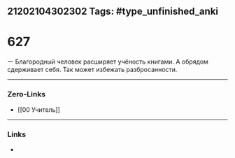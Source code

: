 21202104302302
Tags: #type_unfinished_anki 
---
# 627

ー Благородный человек расширяет учёность книгами. А обрядом сдерживает себя. Так может избежать разбросанности.

---
### Zero-Links
- [[00 Учитель]]
---
### Links
-